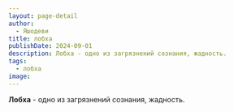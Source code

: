 ```yaml
---
layout: page-detail
author:
  - Яшодеви
title: лобха
publishDate: 2024-09-01
description: Лобха - одно из загрязнений сознания, жадность.
tags:
  - лобха
image:
---
```

**Лобха** - одно из загрязнений сознания, жадность.

